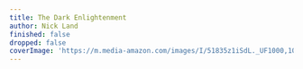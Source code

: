 ```yaml
---
title: The Dark Enlightenment
author: Nick Land
finished: false
dropped: false
coverImage: 'https://m.media-amazon.com/images/I/51835z1iSdL._UF1000,1000_QL80_.jpg'
---
```

